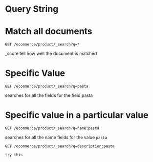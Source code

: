 # Query String

# Match all documents

    GET /ecommerce/product/_search?q=*

_score tell how well the document is matched

# Specific Value

    GET /ecommerce/product/_search?q=pasta

searches for all the fields for the field pasta

# Specific value in a particular value

    GET /ecommerce/product/_search?q=name:pasta

searches for all the name fields for the value `pasta`

    GET /ecommerce/product/_search?q=description:pasta
        
    try this

    